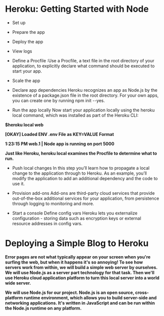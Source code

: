 # Heroku: Getting Started with Node

* Set up

* Prepare the app

* Deploy the app

* View logs

* Define a Procfile :Use a Procfile, a text file in the root directory of your application, to explicitly declare what command should be executed to start your app.

* Scale the app

* Declare app dependencies
Heroku recognizes an app as Node.js by the existence of a package.json file in the root directory. For your own apps, you can create one by running npm init --yes.

* Run the app locally
Now start your application locally using the heroku local command, which was installed as part of the Heroku CLI:

**$heroku local web**

**[OKAY] Loaded ENV .env File as KEY=VALUE Format**

**1:23:15 PM web.1 |  Node app is running on port 5000**

**Just like Heroku, heroku local examines the Procfile to determine what to run.**

* Push local changes
In this step you’ll learn how to propagate a local change to the application through to Heroku. As an example, you’ll modify the application to add an additional dependency and the code to use it.

* Provision add-ons
Add-ons are third-party cloud services that provide out-of-the-box additional services for your application, from persistence through logging to monitoring and more.

* Start a console
Define config vars
Heroku lets you externalize configuration - storing data such as encryption keys or external resource addresses in config vars.

# Deploying a Simple Blog to Heroku

**Error pages are not what typically appear on your screen when you're surfing the web, but when it happens it's so annoying! To see how servers work from within, we will build a simple web server by ourselves. We will use Node.js as a server part technology for that task. Then we'll use Heroku cloud application platform to turn this local server into a world wide server.**

**We will use Node.js for our project. Node.js is an open source, cross-platform runtime environment, which allows you to build server-side and networking applications. It's written in JavaScript and can be run within the Node.js runtime on any platform.**

